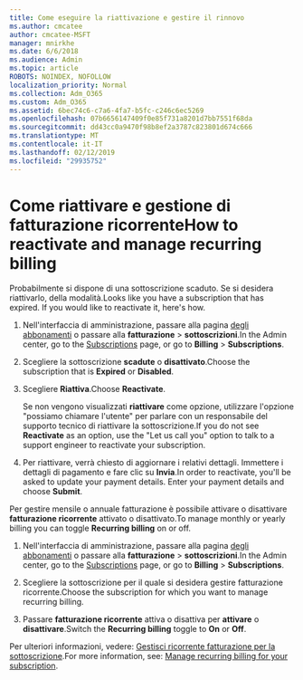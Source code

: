 ```yaml
---
title: Come eseguire la riattivazione e gestire il rinnovo
ms.author: cmcatee
author: cmcatee-MSFT
manager: mnirkhe
ms.date: 6/6/2018
ms.audience: Admin
ms.topic: article
ROBOTS: NOINDEX, NOFOLLOW
localization_priority: Normal
ms.collection: Adm_O365
ms.custom: Adm_O365
ms.assetid: 6bec74c6-c7a6-4fa7-b5fc-c246c6ec5269
ms.openlocfilehash: 07b6656147409f0e85f731a8201d7bb7551f68da
ms.sourcegitcommit: dd43cc0a9470f98b8ef2a3787c823801d674c666
ms.translationtype: MT
ms.contentlocale: it-IT
ms.lasthandoff: 02/12/2019
ms.locfileid: "29935752"
---
```

# <a name="how-to-reactivate-and-manage-recurring-billing"></a><span data-ttu-id="c4172-102">Come riattivare e gestione di fatturazione ricorrente</span><span class="sxs-lookup"><span data-stu-id="c4172-102">How to reactivate and manage recurring billing</span></span>

<span data-ttu-id="c4172-p101">Probabilmente si dispone di una sottoscrizione scaduto. Se si desidera riattivarlo, della modalità.</span><span class="sxs-lookup"><span data-stu-id="c4172-p101">Looks like you have a subscription that has expired. If you would like to reactivate it, here's how.</span></span>
  
1. <span data-ttu-id="c4172-105">Nell'interfaccia di amministrazione, passare alla pagina [degli abbonamenti](https://go.microsoft.com/fwlink/p/?linkid=842054) o passare alla **fatturazione** \> **sottoscrizioni**.</span><span class="sxs-lookup"><span data-stu-id="c4172-105">In the Admin center, go to the [Subscriptions](https://go.microsoft.com/fwlink/p/?linkid=842054) page, or go to **Billing** \> **Subscriptions**.</span></span>
    
2. <span data-ttu-id="c4172-106">Scegliere la sottoscrizione **scadute** o **disattivato**.</span><span class="sxs-lookup"><span data-stu-id="c4172-106">Choose the subscription that is **Expired** or **Disabled**.</span></span>
    
3. <span data-ttu-id="c4172-107">Scegliere **Riattiva**.</span><span class="sxs-lookup"><span data-stu-id="c4172-107">Choose **Reactivate**.</span></span>
    
    <span data-ttu-id="c4172-108">Se non vengono visualizzati **riattivare** come opzione, utilizzare l'opzione "possiamo chiamare l'utente" per parlare con un responsabile del supporto tecnico di riattivare la sottoscrizione.</span><span class="sxs-lookup"><span data-stu-id="c4172-108">If you do not see **Reactivate** as an option, use the "Let us call you" option to talk to a support engineer to reactivate your subscription.</span></span> 
    
4. <span data-ttu-id="c4172-p102">Per riattivare, verrà chiesto di aggiornare i relativi dettagli. Immettere i dettagli di pagamento e fare clic su **Invia**.</span><span class="sxs-lookup"><span data-stu-id="c4172-p102">In order to reactivate, you'll be asked to update your payment details. Enter your payment details and choose **Submit**.</span></span>
    
<span data-ttu-id="c4172-111">Per gestire mensile o annuale fatturazione è possibile attivare o disattivare **fatturazione ricorrente** attivato o disattivato.</span><span class="sxs-lookup"><span data-stu-id="c4172-111">To manage monthly or yearly billing you can toggle **Recurring billing** on or off.</span></span> 
  
1. <span data-ttu-id="c4172-112">Nell'interfaccia di amministrazione, passare alla pagina [degli abbonamenti](https://go.microsoft.com/fwlink/p/?linkid=842054) o passare alla **fatturazione** \> **sottoscrizioni**.</span><span class="sxs-lookup"><span data-stu-id="c4172-112">In the Admin center, go to the [Subscriptions](https://go.microsoft.com/fwlink/p/?linkid=842054) page, or go to **Billing** \> **Subscriptions**.</span></span>
    
2. <span data-ttu-id="c4172-113">Scegliere la sottoscrizione per il quale si desidera gestire fatturazione ricorrente.</span><span class="sxs-lookup"><span data-stu-id="c4172-113">Choose the subscription for which you want to manage recurring billing.</span></span>
    
3. <span data-ttu-id="c4172-114">Passare **fatturazione ricorrente** attiva o disattiva per **attivare** o **disattivare**.</span><span class="sxs-lookup"><span data-stu-id="c4172-114">Switch the **Recurring billing** toggle to **On** or **Off**.</span></span>
    
<span data-ttu-id="c4172-115">Per ulteriori informazioni, vedere: [Gestisci ricorrente fatturazione per la sottoscrizione](https://support.office.com/article/8d83b530-f4ca-47f6-a666-e5791cbacc7e).</span><span class="sxs-lookup"><span data-stu-id="c4172-115">For more information, see: [Manage recurring billing for your subscription](https://support.office.com/article/8d83b530-f4ca-47f6-a666-e5791cbacc7e).</span></span>
  

